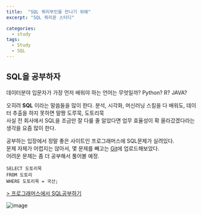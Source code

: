 ```yaml
---
title:  "SQL 쿼리부인을 만나기 위해"
excerpt: "SQL 쿼리문 스터디"

categories:
  - study
tags:
  - Study
  - SQL
---
```


## SQL을 공부하자

데이터분야 입문자가 가장 먼저 배워야 하는 언어는 무엇일까?  Python? R? JAVA?  

오히려 **SQL** 이라는 말씀들을 많이 한다. 분석, 시각화, 머신러닝 스킬을 다 배워도, 데이터 추출을 하지 못하면 말짱 도루묵, 도토리묵  
사실 전 회사에서 SQL을 조금만 잘 다룰 줄 알았다면 업무 효율성이 확 올라갔겠다라는 생각을 요즘 많이 한다.  

공부하는 입장에서 정말 좋은 사이트인 프로그래머스에 SQL문제가 실려있다.  
문제 자체가 어렵지는 않아서, 몇 문제를 빼고는 [Git](https://github.com/Sean-Parkk/tobeSQLmaster/tree/master/programmers)에 업로드해보았다.  
어려운 문제는 좀 더 공부해서 풀어볼 예정.

```
SELECT 도토리묵
FROM 도토리
WHERE 도토리묵 = 국산;
```

[> 프로그래머스에서 SQL공부하기](https://programmers.co.kr/learn/challenges?tab=sql_practice_kit)  

![image](https://github.com/Sean-Parkk/seanparkk/blob/master/assets/images/DOTODOTO.jpg?raw=true)
